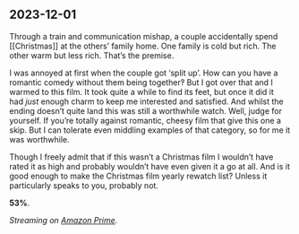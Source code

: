 ## 2023-12-01

Through a train and communication mishap, a couple accidentally spend [[Christmas]] at the others’ family home. One family is cold but rich. The other warm but less rich. That’s the premise.

I was annoyed at first when the couple got ‘split up’. How can you have a romantic comedy without them being together‽ But I got over that and I warmed to this film. It took quite a while to find its feet, but once it did it had _just_ enough charm to keep me interested and satisfied. And whilst the ending doesn’t quite land this was still a worthwhile watch. Well, judge for yourself. If you’re totally against romantic, cheesy film that give this one a skip. But I can tolerate even middling examples of that category, so for me it was worthwhile.

Though I freely admit that if this wasn’t a Christmas film I wouldn’t have rated it as high and probably wouldn’t have even given it a go at all. And is it good enough to make the Christmas film yearly rewatch list? Unless it particularly speaks to you, probably not.

**53%**.

_Streaming on [Amazon Prime](https://www.justwatch.com/uk/movie/your-christmas-or-mine)._